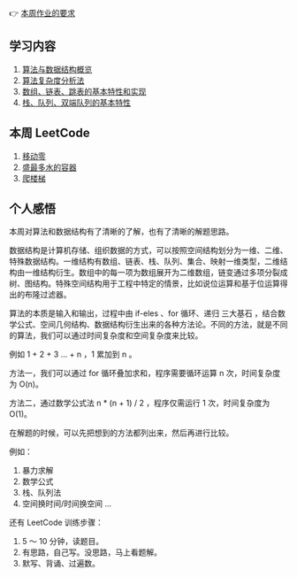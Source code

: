 👉 [本周作业的要求](./homework.md)

## 学习内容

1. [算法与数据结构概览](./algorithm.md)
2. [算法复杂度分析法](./complexity.md)
3. [数组、链表、跳表的基本特性和实现](./array-and-linked.md)
4. [栈、队列、双端队列的基本特性](./stack-and-queue.md)

## 本周 LeetCode

1. [移动零](./../leetcode/283_move-zeroes.md)
2. [盛最多水的容器](./../leetcode/11_container-with-most-water.md)
3. [爬楼梯](./../leetcode/70_climbing-stairs.md)

## 个人感悟

本周对算法和数据结构有了清晰的了解，也有了清晰的解题思路。

数据结构是计算机存储、组织数据的方式，可以按照空间结构划分为一维、二维、特殊数据结构。一维结构有数组、链表、栈、队列、集合、映射一维类型，二维结构由一维结构衍生。数组中的每一项为数组展开为二维数组，链变通过多项分裂成树、图结构。特殊空间结构用于工程中特定的情景，比如说位运算和基于位运算得出的布隆过滤器。

算法的本质是输入和输出，过程中由 if-eles 、for 循环、递归 三大基石 ，结合数学公式、空间几何结构、数据结构衍生出来的各种方法论。不同的方法，就是不同的算法，我们可以通过时间复杂度和空间复杂度来比较。

例如 1 + 2 + 3 ... + n ，1 累加到 n 。

方法一，我们可以通过 for 循环叠加求和，程序需要循环运算 n 次，时间复杂度为 O(n)。

方法二，通过数学公式法 n * (n + 1) / 2 ，程序仅需运行 1 次，时间复杂度为 O(1)。


在解题的时候，可以先把想到的方法都列出来，然后再进行比较。

例如：

1. 暴力求解
2. 数学公式
3. 栈、队列法
4. 空间换时间/时间换空间
...

还有 LeetCode 训练步骤：

1. 5 ～ 10 分钟，读题目。
2. 有思路，自己写。没思路，马上看题解。
3. 默写、背诵、过遍数。
